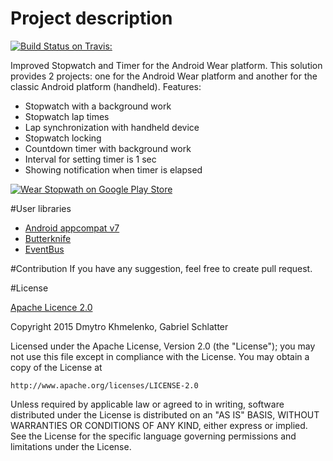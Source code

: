 # Project description
[![Build Status on Travis:](https://travis-ci.org/brave-warrior/WearTimer.svg?branch=master)](https://travis-ci.org/brave-warrior/WearTimer)

Improved Stopwatch and Timer for the Android Wear platform.
This solution provides 2 projects: one for the Android Wear platform and another for the classic Android platform (handheld).
Features:
- Stopwatch with a background work
- Stopwatch lap times
- Lap synchronization with handheld device
- Stopwatch locking
- Countdown timer with background work
- Interval for setting timer is 1 sec
- Showing notification when timer is elapsed

[![Wear Stopwath on Google Play Store](http://developer.android.com/images/brand/en_generic_rgb_wo_60.png)](https://play.google.com/store/apps/details?id=com.cologne.hackaton.wearstopwatch)

#User libraries
- [Android appcompat v7](https://github.com/android/platform_frameworks_support/tree/master/v7/appcompat)
- [Butterknife](https://github.com/JakeWharton/butterknife)
- [EventBus](https://github.com/greenrobot/EventBus)

#Contribution
If you have any suggestion, feel free to create pull request.

#License

[Apache Licence 2.0](http://www.apache.org/licenses/LICENSE-2.0)

Copyright 2015 Dmytro Khmelenko, Gabriel Schlatter

Licensed under the Apache License, Version 2.0 (the "License");
you may not use this file except in compliance with the License.
You may obtain a copy of the License at

    http://www.apache.org/licenses/LICENSE-2.0

Unless required by applicable law or agreed to in writing, software
distributed under the License is distributed on an "AS IS" BASIS,
WITHOUT WARRANTIES OR CONDITIONS OF ANY KIND, either express or implied.
See the License for the specific language governing permissions and
limitations under the License.

